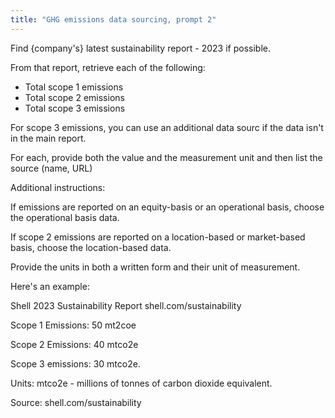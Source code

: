 ```yaml
---
title: "GHG emissions data sourcing, prompt 2"
---
```


Find {company's} latest sustainability report - 2023 if possible.

From that report, retrieve each of the following:

- Total scope 1 emissions  
- Total scope 2 emissions  
- Total scope 3 emissions

For scope 3 emissions, you can use an additional data sourc if the data isn't in the main report.

For each, provide both the value and the measurement unit and then list the source (name, URL)

Additional instructions:

If emissions are reported on an equity-basis or an operational basis, choose the operational basis data.

If scope 2 emissions are reported on a location-based or market-based basis, choose the location-based data.

Provide the units in both a written form and their unit of measurement.

Here's an example:

Shell
2023 Sustainability Report
shell.com/sustainability

Scope 1 Emissions:
50 mt2coe

Scope 2 Emissions:
40 mtco2e

Scope 3 emissions:
30 mtco2e.

Units:
mtco2e - millions of tonnes of carbon dioxide equivalent.

Source:
shell.com/sustainability



